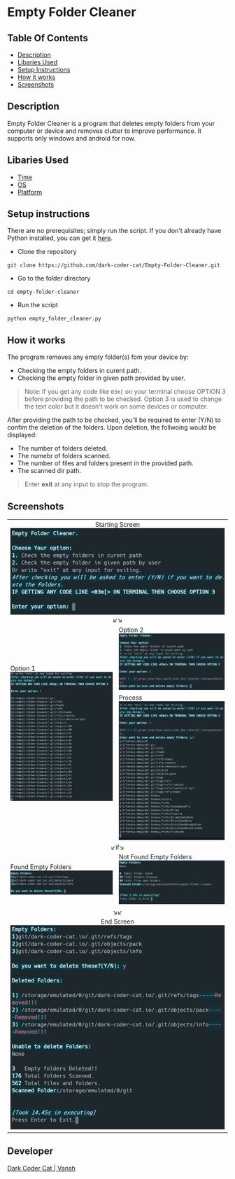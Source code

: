# Empty Folder Cleaner

## Table Of Contents

- [Description](#description)
- [Libaries Used](#libaries-used)
- [Setup Instructions](#setup-instructions)
- [How it works](#how-it-works)
- [Screenshots](#screenshots)

## Description

Empty Folder Cleaner is a program that deletes empty folders from your computer or device and removes clutter to improve performance. It supports only windows and android for now.

## Libaries Used

- [Time](https://docs.python.org/3/library/time.html)
- [OS](https://docs.python.org/3/library/os.html)
- [Platform](https://docs.python.org/3/library/platform.html)

## Setup instructions

There are no prerequisites; simply run the script. If you don't already have Python installed, you can get it [here](https://www.python.org/downloads/).

- Clone the repository
```
git clone https://github.com/dark-coder-cat/Empty-Folder-Cleaner.git
```
- Go to the folder directory
```
cd empty-folder-cleaner
```
- Run the script
```
python empty_folder_cleaner.py
```

## How it works   

The program removes any empty folder(s) fom your device by:
- Checking the empty folders in curent path.
- Checking the empty folder in given path provided by user.

> Note: If you get any code like `03m[` on your terminal choose OPTION 3 before providing the path to be checked. 
> Option 3 is used to change the text color but it doesn't work on some devices or computer.

After providing the path to be checked, you'll be required to enter (Y/N) to confim the deletion of the folders.
Upon deletion, the follwoing would be displayed: 
  - The number of folders deleted.
  - The numebr of folders scanned.
  - The number of files and folders present in the provided path.
  - The scanned dir path.

> Enter **exit** at any input to stop the program.


## Screenshots

<table >
  <tr>
    <td colspan=2 align=center>Starting Screen<img src= "Images/startScreen.jpg" alt="startScreen.jpg">↙↘ </td>
  </tr>
  <tr>
    <td rowspan=2>Option 1<img src= "Images/Option1.jpg" alt="Option1.jpg"></td>
    <td>Option 2<img src= "Images/Option2.jpg" alt="Option2.jpg"></td>
  </tr>
  <tr>
    <td>Process<img src= "Images/Option2process.jpg" alt="Option2process.jpg"></td>
  </tr>
  <tr>
    <td colspan=2 align=center>↙if↘</td>
  </tr>
  <tr>
    <td>Found Empty Folders<img src= "Images/foundEmpty.jpg" alt="foundEmpty.jpg"></td>
    <td>Not Found Empty Folders<img src= "Images/noEmpty.jpg" alt="noEmpty.jpg"></td>
  </tr>
  <tr>
    <td colspan=2 align=center>↘↙</td>
  </tr>
  <tr>
    <td colspan=2 align=center>End Screen<img src="Images/endScreen.jpg" alt="endScreen.jpg"></td>
  </tr>
</table>

## Developer

[Dark Coder Cat | Vansh](https://github.com/dark-coder-cat)